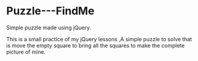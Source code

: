 # Puzzle---FindMe
Simple puzzle made using jQuery.

This is a small practice of my jQuery lessons ,A simple puzzle to solve that is move the empty square to bring all the squares to make the complete picture of mine.

